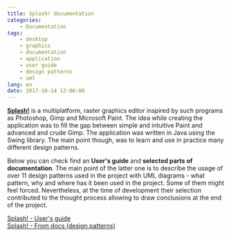 ```yaml
---
title: Splash! documentation
categories:
    - Documentation
tags:
    - desktop
    - graphics
    - documentation
    - application
    - user guide
    - design patterns
    - uml
lang: en
date: 2017-10-14 12:00:00
---
```

[**Splash!**](https://github.com/T3r1jj/Splash) is a multiplatform, raster graphics editor inspired by such programs as Photoshop, Gimp and Microsoft Paint. The idea while creating the application was to fill the gap between simple and intuitive Paint and advanced and crude Gimp. The application was written in Java using the Swing library. The main point though, was to learn and use in practice many different design patterns.
<!-- more -->

Below you can check find an **User's guide** and **selected parts of documentation**. The main point of the latter one is to describe the usage of over 11 design patterns used in the project with UML diagrams - what pattern, why and where has it been used in the project. Some of them might feel forced. Nevertheless, at the time of development their selection contributed to the thought process allowing to draw conclusions at the end of the project. 

[Splash! - User's guide](Splash-users-guide-EN.pdf)  
[Splash! - From docs (design patterns)](Splash-from-docs-EN.pdf)